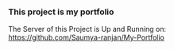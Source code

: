 ### This project is my portfolio

The Server of this Project is Up and Running on: https://github.com/Saumya-ranjan/My-Portfolio

